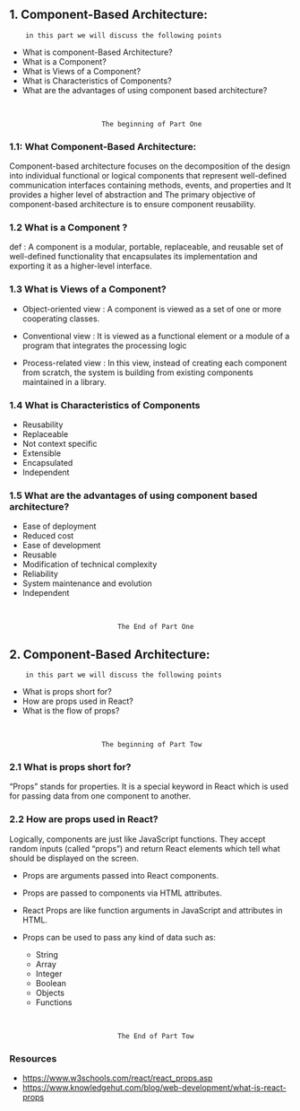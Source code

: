 ## 1. Component-Based Architecture:

        in this part we will discuss the following points

* What is component-Based Architecture?
* What is a Component?
* What is Views of a Component?
* What is Characteristics of Components?
* What are the advantages of using component based architecture?

<br/>

                           The beginning of Part One

### 1.1: What Component-Based Architecture:

Component-based architecture focuses on the decomposition of the design into individual functional or logical components that represent well-defined communication interfaces containing methods, events, and properties and  It provides a higher level of abstraction and The primary objective of component-based architecture is to ensure component reusability.

### 1.2 What is a Component ?

def : A component is a modular, portable, replaceable, and reusable set of well-defined functionality that encapsulates its implementation and exporting it as a higher-level interface.

### 1.3 What is Views of a Component?

* Object-oriented view : A component is viewed as a set of one or more cooperating classes.

* Conventional view : It is viewed as a functional element or a module of a program that integrates the processing logic

* Process-related view : In this view, instead of creating each component from scratch, the system is building from existing components maintained in a library. 

### 1.4 What is Characteristics of Components

* Reusability
* Replaceable
* Not context specific
* Extensible
* Encapsulated
* Independent

### 1.5 What are the advantages of using component based architecture?

*  Ease of deployment
* Reduced cost
* Ease of development 
* Reusable
* Modification of technical complexity
* Reliability
* System maintenance and evolution
* Independent

<br/>

    
                               The End of Part One

## 2. Component-Based Architecture:

        in this part we will discuss the following points

* What is props short for?
* How are props used in React?
* What is the flow of props?

<br/>

                           The beginning of Part Tow

### 2.1 What is props short for?

“Props” stands for properties. It is a special keyword in React which is used for passing data from one component to another.
 

### 2.2 How are props used in React?

Logically, components are just like JavaScript functions. They accept random inputs (called “props”) and return React elements which tell what should be displayed on the screen.   

* Props are arguments passed into React components.
* Props are passed to components via HTML attributes.
* React Props are like function arguments in JavaScript and attributes in HTML.
*  Props can be used to pass any kind of data such as:  

    - String
    - Array
    - Integer
    - Boolean
    - Objects
    - Functions 

<br/>

    
                               The End of Part Tow

### Resources 

* https://www.w3schools.com/react/react_props.asp
* https://www.knowledgehut.com/blog/web-development/what-is-react-props 
